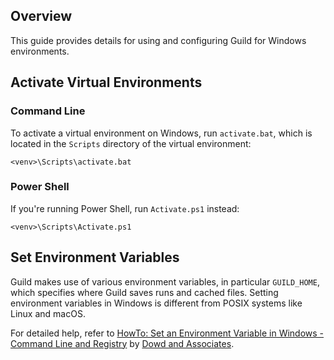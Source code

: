 <!-- -*- eval:(visual-line-mode 1) -*- -->

<div data-theme-toc="true"></div>

## Overview

This guide provides details for using and configuring Guild for Windows environments.

## Activate Virtual Environments

### Command Line

To activate a virtual environment on Windows, run `activate.bat`, which is located in the `Scripts` directory of the virtual environment:

``` command
<venv>\Scripts\activate.bat
```

### Power Shell

If you're running Power Shell, run `Activate.ps1` instead:

``` command
<venv>\Scripts\Activate.ps1
```

## Set Environment Variables

Guild makes use of various environment variables, in particular `GUILD_HOME`, which specifies where Guild saves runs and cached files. Setting environment variables in Windows is different from POSIX systems like Linux and macOS.

For detailed help, refer to [ HowTo: Set an Environment Variable in Windows - Command Line and Registry](http://www.dowdandassociates.com/blog/content/howto-set-an-environment-variable-in-windows-command-line-and-registry/) by [Dowd and Associates](http://www.dowdandassociates.com/).
